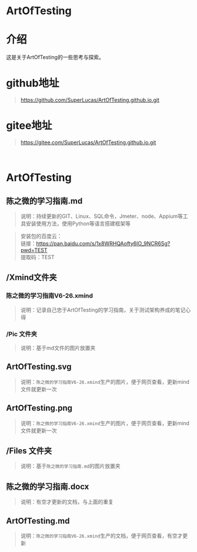 # ArtOfTesting

# 介绍
这是关于ArtOfTesting的一些思考与探索。

# github地址
>https://github.com/SuperLucas/ArtOfTesting.github.io.git

# gitee地址
>https://gitee.com/SuperLucas/ArtOfTesting.github.io.git

<br/>

# ArtOfTesting


## 陈之微的学习指南.md
>说明：持续更新的GIT、Linux、SQL命令，Jmeter、node、Appium等工具安装使用方法，使用Python等语言搭建框架等

>安装包的百度云：\
链接：https://pan.baidu.com/s/1x8WRHQAofty6lO_9NCR6Sg?pwd=TEST \
提取码：TEST

## /Xmind文件夹
### 陈之微的学习指南V6-26.xmind
>说明：记录自己忠于ArtOfTesting的学习指南，关于测试架构养成的笔记心得

### /Pic 文件夹
>说明：基于md文件的图片放置夹

## ArtOfTesting.svg
>说明：`陈之微的学习指南V6-26.xmind`生产的图片，便于网页查看，更新mind文件就更新一次

## ArtOfTesting.png
>说明：`陈之微的学习指南V6-26.xmind`生产的图片，便于网页查看，更新mind文件就更新一次

## /Files 文件夹
>说明：基于`陈之微的学习指南.md`的图片放置夹

## 陈之微的学习指南.docx
>说明：有空才更新的文档，与上面的重复

## ArtOfTesting.md
>说明：`陈之微的学习指南V6-26.xmind`生产的文档，便于网页查看，有空才更新

